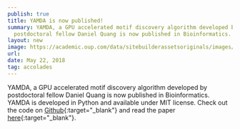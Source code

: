 ```yaml
---
publish: true
title: YAMDA is now published! 
summary: YAMDA, a GPU accelerated motif discovery algorithm developed by
  postdoctoral fellow Daniel Quang is now published in Bioinformatics.
layout: new
image: https://academic.oup.com/data/sitebuilderassetsoriginals/images/bioinformatics/bioinformatics_feature_panel.jpg
url: 
date: May 22, 2018
tag: accolades
---
```


YAMDA, a GPU accelerated motif discovery algorithm developed by postdoctoral
fellow Daniel Quang is now published in Bioinformatics. YAMDA is developed in
Python and available under MIT license. Check out the code on
[Github](https://github.com/daquang/YAMDA){:target="_blank"} and read the paper [here](https://academic.oup.com/bioinformatics/article/34/20/3578/5001381){:target="_blank"}.
